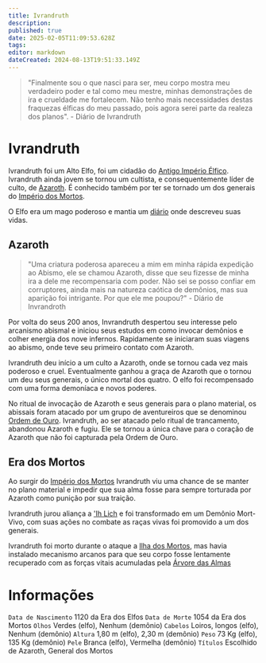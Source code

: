 ```yaml
---
title: Ivrandruth
description: 
published: true
date: 2025-02-05T11:09:53.628Z
tags: 
editor: markdown
dateCreated: 2024-08-13T19:51:33.149Z
---
```


<!-- SUBTITLE: Visão geral sobre Ivrandruth -->
> "Finalmente sou o que nasci para ser, meu corpo mostra meu verdadeiro poder e tal como meu mestre, minhas demonstrações de ira e crueldade me fortalecem. Não tenho mais necessidades destas fraquezas élficas do meu passado, pois agora serei parte da realeza dos planos". - Diário de Ivrandruth
# Ivrandruth
Ivrandruth foi um Alto Elfo, foi um cidadão do [Antigo Império Élfico](). Ivrandruth ainda jovem se tornou um cultista, e consequentemente líder de culto, de [Azaroth](/individuos/azaroth). É conhecido também por ter se tornado um dos generais do [Império dos Mortos](/faccoes/nacoes/imperios-dos-mortos).

O Elfo era um mago poderoso e mantia um [diário](/documentos/diario-ivrandruth) onde descreveu suas vidas.

## Azaroth
> "Uma criatura poderosa apareceu a mim em minha rápida expedição ao Abismo, ele se chamou Azaroth, disse que seu fizesse de minha ira a dele me recompensaria com poder. Não sei se posso confiar em corruptores, ainda mais na natureza caótica de demônios, mas sua aparição foi intrigante. Por que ele me poupou?" - Diário de Invrandroth

Por volta do seus 200 anos, Invrandruth despertou seu interesse pelo arcanismo abismal e iniciou seus estudos em como invocar demônios e colher energia dos nove infernos. Rapidamente se iniciaram suas viagens ao abismo, onde teve seu primeiro contato com Azaroth.

Ivrandruth deu início a um culto a Azaroth, onde se tornou cada vez mais poderoso e cruel. Eventualmente ganhou a graça de Azaroth que o tornou um deu seus generais, o único mortal dos quatro. O elfo foi recompensado com uma forma demoníaca e novos poderes.

No ritual de invocação de Azaroth e seus generais para o plano material, os abissais foram atacado por um grupo de aventureiros que se denominou [Ordem de Ouro](/faccoes/faccoes-independentes/ordem-de-ouro). Ivrandruth, ao ser atacado pelo ritual de trancamento, abandonou Azaroth e fugiu. Ele se tornou a única chave para o coração de Azaroth que não foi capturada pela Ordem de Ouro.

## Era dos Mortos
Ao surgir do [Império dos Mortos](/faccoes/nacoes/imperios-dos-mortos) Ivrandruth viu uma chance de se manter no plano material e impedir que sua alma fosse para sempre torturada por Azaroth como punição por sua traição.

Ivrandruth jurou aliança a ['Ih Lich](/individuos/ih-lich) e foi transformado em um Demônio Mort-Vivo, com suas ações no combate as raças vivas foi promovido a um dos generais.

Ivrandruth foi morto durante o ataque a [Ilha dos Mortos](/lugares/plano-material/drafeon/sul-de-drafeon/ilha-dos-mortos), mas havia instalado mecanismo arcanos para que seu corpo fosse lentamente recuperado com as forças vitais acumuladas pela [Árvore das Almas](/lugares/plano-material/drafeon/sul-de-drafeon/ilha-dos-mortos/arvore-das-almas)
# Informações
`Data de Nascimento` 1120 da Era dos Elfos
`Data de Morte` 1054 da Era dos Mortos
`Olhos` Verdes (elfo), Nenhum (demônio)
`Cabelos` Loiros, longos (elfo), Nenhum (demônio)
`Altura` 1,80 m (elfo), 2,30 m (demônio)
`Peso` 73 Kg (elfo), 135 Kg (demônio)
`Pele` Branca (elfo), Vermelha (demônio)
`Títulos` Escolhido de Azaroth, General dos Mortos

